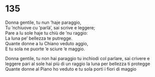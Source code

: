 # 135

Donna gentile, tu nun ’haje paraggio,  
Tu ’nchiuove cu ’parlà’, sai scrive e leggere;  
Pare a lu sole haje tu chiù de ’nu raggio:  
La luna pe’ bellezza te putregge.  
Quante donne a lu Chiano veduto aggio,  
E tu sola ne puorte ’e sciure ’e maggio.

Donna gentile, tu non hai paraggio
tu inchiodi col parlare, sai crivere e leggere
pari al sole hai più di un raggio
la luna per bellezza ti protegge
Quante donne al Piano ho veduto
e tu sola porti i fiori di maggio
